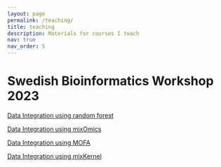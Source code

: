 ```yaml
---
layout: page
permalink: /teaching/
title: teaching
description: Materials for courses I teach
nav: true
nav_order: 5
---
```


# Swedish Bioinformatics Workshop 2023

[Data Integration using random forest](/randomforest_data_integration)

[Data Integration using mixOmics](/mixomics_data_integration/)

[Data Integration using MOFA](/mofa_data_integration/)

[Data Integration using mixKernel](/data_integration_mixkernel/)

